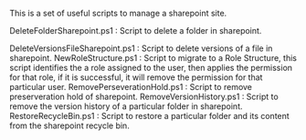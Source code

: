 This is a set of useful scripts to manage a sharepoint site.

DeleteFolderSharepoint.ps1 : Script to delete a folder in sharepoint.

DeleteVersionsFileSharepoint.ps1 : Script to delete versions of a file in sharepoint.
NewRoleStructure.ps1 : Script to migrate to a Role Structure, this script identifies the a role assigned to the user, then applies the permission for that role, if it is successful, it will remove the permission for that particular user.
RemovePerseverationHold.ps1 : Script to remove preserveration hold of sharepoint.
RemoveVersionHistory.ps1 : Script to remove the version history of a particular folder in sharepoint.
RestoreRecycleBin.ps1 : Script to restore a particular folder and its content from the sharepoint recycle bin.
